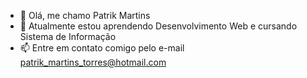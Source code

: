 - 👋 Olá, me chamo Patrik Martins
- 🌱 Atualmente estou aprendendo Desenvolvimento Web  e cursando Sistema de Informação
- 📫 Entre em contato comigo pelo e-mail patrik_martins_torres@hotmail.com

